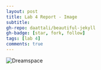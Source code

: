 ```yaml
---
layout: post
title: Lab 4 Report - Image
subtitle:
gh-repo: daattali/beautiful-jekyll
gh-badge: [star, fork, follow]
tags: [lab 4]
comments: true
---
```


![Dreamspace](assets/Dreamspace_1.jpg)
